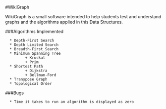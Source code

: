 #WikiGraph

WikiGraph is a small software intended to help students test and understand graphs and the algorithms applied in this Data Structures.

###Algorithms Implemented

      * Depth-First Search
      * Depth Limited Search
      * Breadth-First Search
      * Minimum Spanning Tree
             + Kruskal
             + Prim
      * Shortest Path
             + Dijkstra
             + Bellman-Ford
      * Transpose Graph
      * Topological Order

###Bugs

      * Time it takes to run an algorithm is displayed as zero

